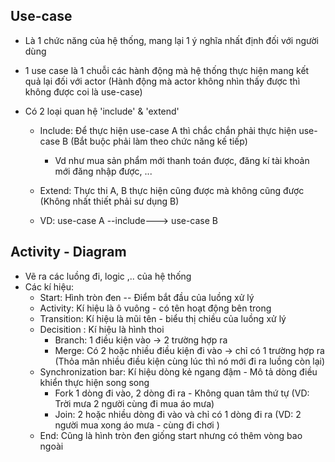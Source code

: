 ## Use-case 
- Là 1 chức năng của hệ thống, mang lại 1 ý nghĩa nhất định đối với người dùng 
- 1 use case là 1 chuỗi các hành động mà hệ thống thực hiện mang kết quả lại đối với actor (Hành động mà actor không nhìn thấy được thì không được coi là use-case)

- Có 2 loại quan hệ 'include' & 'extend' 

    - Include: Để thực hiện use-case A thì chắc chắn phải thực hiện use-case B (Bắt buộc phải làm theo chức năng kế tiếp)
        - Vd như mua sản phẩm mới thanh toán được, đăng kí tài khoản mới đăng nhập được, ...

    - Extend: Thực thi A, B thực hiện cũng được mà không cũng được (Không nhất thiết phải sư dụng B)

    - VD:
        use-case A --include---> use-case B

## Activity - Diagram 
- Vẽ ra các luồng đi, logic ,.. của hệ thống 
- Các kí hiệu: 
    - Start: Hình tròn đen -- Điểm bắt đầu của luồng xử lý 
    - Activity: Kí hiệu là ô vuông - có tên hoạt động bên trong
    - Transition: Kí hiệu là mũi tên - biểu thị chiều của luồng xử lý 
    - Decisition : Kí hiệu là hình thoi 
        - Branch: 1 điều kiện vào -> 2 trường hợp ra 
        - Merge: Có 2 hoặc nhiều điều kiện đi vào -> chỉ có 1 trường hợp ra (Thỏa mãn nhiều điều kiện cùng lúc thì nó mới đi ra luồng còn lại)
    - Synchronization bar: Kí hiệu dòng kẻ ngang đậm - Mô tả dòng điều khiển thực hiện song song 
        - Fork 1 dòng đi vào, 2 dòng đi ra - Không quan tâm thứ tự (VD: Trời mưa 2 người cùng đi mua áo mưa)
        - Join: 2 hoặc nhiều dòng đi vào và chỉ có 1 dòng đi ra (VD: 2 người mua xong áo mưa - cùng đi chơi )
    - End: Cũng là hình tròn đen giống start nhưng có thêm vòng bao ngoài 
